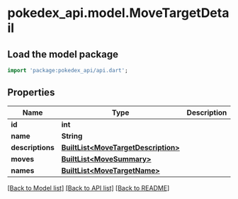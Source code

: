 # pokedex_api.model.MoveTargetDetail

## Load the model package
```dart
import 'package:pokedex_api/api.dart';
```

## Properties
Name | Type | Description | Notes
------------ | ------------- | ------------- | -------------
**id** | **int** |  | 
**name** | **String** |  | 
**descriptions** | [**BuiltList&lt;MoveTargetDescription&gt;**](MoveTargetDescription.md) |  | 
**moves** | [**BuiltList&lt;MoveSummary&gt;**](MoveSummary.md) |  | 
**names** | [**BuiltList&lt;MoveTargetName&gt;**](MoveTargetName.md) |  | 

[[Back to Model list]](../README.md#documentation-for-models) [[Back to API list]](../README.md#documentation-for-api-endpoints) [[Back to README]](../README.md)


